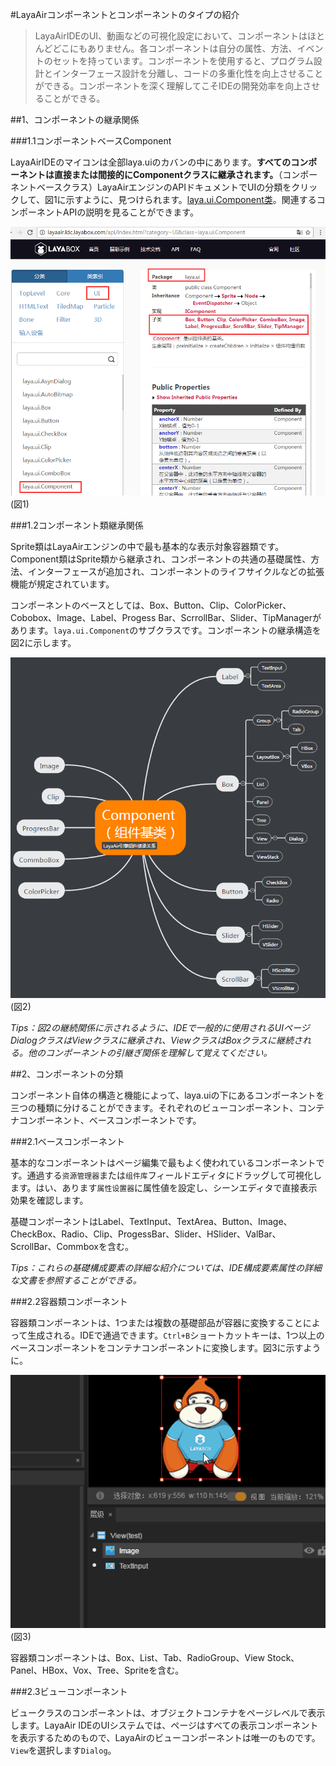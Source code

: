 #LayaAirコンポーネントとコンポーネントのタイプの紹介

>LayaAirIDEのUI、動画などの可視化設定において、コンポーネントはほとんどどこにもありません。各コンポーネントは自分の属性、方法、イベントのセットを持っています。コンポーネントを使用すると、プログラム設計とインターフェース設計を分離し、コードの多重化性を向上させることができる。コンポーネントを深く理解してこそIDEの開発効率を向上させることができる。



##1、コンポーネントの継承関係

###1.1コンポーネントベースComponent

LayaAirIDEのマイコンは全部laya.uiのカバンの中にあります。**すべてのコンポーネントは直接または間接的にComponentクラスに継承されます。**（コンポーネントベースクラス）LayaAirエンジンのAPIドキュメントでUIの分類をクリックして、図1に示すように、見つけられます。[laya.ui.Component类](http://layaair.ldc.layabox.com/api/index.html?category=UI&class=laya.ui.Component)。関連するコンポーネントAPIの説明を見ることができます。

![图1](img/1.png)<br/>(図1)



###1.2コンポーネント類継承関係

Sprite類はLayaAirエンジンの中で最も基本的な表示対象容器類です。Component類はSprite類から継承され、コンポーネントの共通の基礎属性、方法、インターフェースが追加され、コンポーネントのライフサイクルなどの拡張機能が規定されています。

コンポーネントのベースとしては、Box、Button、Clip、ColorPicker、Cobobox、Image、Label、Progess Bar、ScrrollBar、Slider、TipManagerがあります。`laya.ui.Component`のサブクラスです。コンポーネントの継承構造を図2に示します。

![图2](img/2.png)<br/>(図2)

*Tips：図2の継続関係に示されるように、IDEで一般的に使用されるUIページDialogクラスはViewクラスに継承され、ViewクラスはBoxクラスに継続される。他のコンポーネントの引継ぎ関係を理解して覚えてください。*



##2、コンポーネントの分類

コンポーネント自体の構造と機能によって、laya.uiの下にあるコンポーネントを三つの種類に分けることができます。それぞれのビューコンポーネント、コンテナコンポーネント、ベースコンポーネントです。

###2.1ベースコンポーネント

基本的なコンポーネントはページ編集で最もよく使われているコンポーネントです。通過する`资源管理器`または`组件库`フィールドエディタにドラッグして可視化します。はい、あります`属性设置器`に属性値を設定し、シーンエディタで直接表示効果を確認します。

基礎コンポーネントはLabel、TextInput、TextArea、Button、Image、CheckBox、Radio、Clip、ProgessBar、Slider、HSlider、ValBar、ScrollBar、Commboxを含む。

*Tips：これらの基礎構成要素の詳細な紹介については、IDE構成要素属性の詳細な文書を参照することができる。*

###2.2容器類コンポーネント

容器類コンポーネントは、1つまたは複数の基礎部品が容器に変換することによって生成される。IDEで通過できます。`Ctrl+B`ショートカットキーは、1つ以上のベースコンポーネントをコンテナコンポーネントに変換します。図3に示すように。

![动图3](img/3.gif)<br/>(図3)

容器類コンポーネントは、Box、List、Tab、RadioGroup、View Stock、Panel、HBox、Vox、Tree、Spriteを含む。

###2.3ビューコンポーネント

ビュークラスのコンポーネントは、オブジェクトコンテナをページレベルで表示します。LayaAir IDEのUIシステムでは、ページはすべての表示コンポーネントを表示するためのもので、LayaAirのビューコンポーネントは唯一のものです。`View`を選択します`Dialog`。

### 